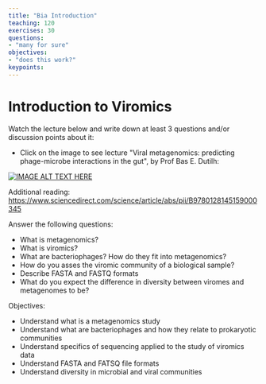 ```yaml
---
title: "Bia Introduction"
teaching: 120
exercises: 30
questions:
- "many for sure"
objectives:
- "does this work?"
keypoints:
---
```


# Introduction to Viromics

Watch the lecture below and write down at least 3 questions and/or discussion points about it:  

- Click on the image to see lecture "Viral metagenomics: predicting phage-microbe interactions in the gut", by Prof Bas E. Dutilh:
  
[![IMAGE ALT TEXT HERE](https://img.youtube.com/vi/xm2iEK4Jj90/0.jpg)](https://www.youtube.com/watch?v=xm2iEK4Jj90)  

Additional reading: https://www.sciencedirect.com/science/article/abs/pii/B9780128145159000345   

Answer the following questions:  

- What is metagenomics?
- What is viromics?
- What are bacteriophages? How do they fit into metagenomics?
- How do you asses the viromic community of a biological sample?
- Describe FASTA and FASTQ formats
- What do you expect the difference in diversity between viromes and metagenomes to be?

Objectives:

- Understand what is a metagenomics study
- Understand what are bacteriophages and how they relate to prokaryotic communities
- Understand specifics of sequencing applied to the study of viromics data
- Understand FASTA and FATSQ file formats
- Understand diversity in microbial and viral communities

